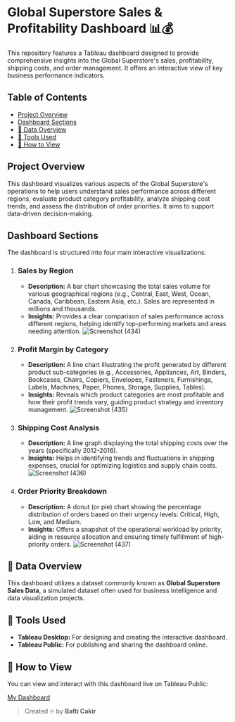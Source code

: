 # Global Superstore Sales & Profitability Dashboard 📊💰

This repository features a Tableau dashboard designed to provide comprehensive insights into the Global Superstore's sales, profitability, shipping costs, and order management. It offers an interactive view of key business performance indicators.

## Table of Contents

- [Project Overview](#project-overview)
- [Dashboard Sections](#dashboard-sections)
- [📁 Data Overview](#data-overview)
- [📌 Tools Used](#tools-used)
- [🔗 How to View](#how-to-view)


## Project Overview

This dashboard visualizes various aspects of the Global Superstore's operations to help users understand sales performance across different regions, evaluate product category profitability, analyze shipping cost trends, and assess the distribution of order priorities. It aims to support data-driven decision-making.

## Dashboard Sections

The dashboard is structured into four main interactive visualizations:

1.  ### **Sales by Region**
    * **Description:** A bar chart showcasing the total sales volume for various geographical regions (e.g., Central, East, West, Ocean, Canada, Caribbean, Eastern Asia, etc.). Sales are represented in millions and thousands.
    * **Insights:** Provides a clear comparison of sales performance across different regions, helping identify top-performing markets and areas needing attention.
![Screenshot (434)](https://github.com/user-attachments/assets/00f227fe-569e-4136-842b-80ba8a83f943)

2.  ### **Profit Margin by Category**
    * **Description:** A line chart illustrating the profit generated by different product sub-categories (e.g., Accessories, Appliances, Art, Binders, Bookcases, Chairs, Copiers, Envelopes, Fasteners, Furnishings, Labels, Machines, Paper, Phones, Storage, Supplies, Tables).
    * **Insights:** Reveals which product categories are most profitable and how their profit trends vary, guiding product strategy and inventory management.
![Screenshot (435)](https://github.com/user-attachments/assets/953396fc-bd59-4c82-a0db-72e11ce321ef)

3.  ### **Shipping Cost Analysis**
    * **Description:** A line graph displaying the total shipping costs over the years (specifically 2012-2016).
    * **Insights:** Helps in identifying trends and fluctuations in shipping expenses, crucial for optimizing logistics and supply chain costs.
![Screenshot (436)](https://github.com/user-attachments/assets/f35d8ccb-7eca-4be8-a347-4b0067ab6786)

4.  ### **Order Priority Breakdown**
    * **Description:** A donut (or pie) chart showing the percentage distribution of orders based on their urgency levels: Critical, High, Low, and Medium.
    * **Insights:** Offers a snapshot of the operational workload by priority, aiding in resource allocation and ensuring timely fulfillment of high-priority orders.
![Screenshot (437)](https://github.com/user-attachments/assets/ed81896a-9d08-4ff2-85f7-0066dadd6c6d)

## 📁 Data Overview

This dashboard utilizes a dataset commonly known as **Global Superstore Sales Data**, a simulated dataset often used for business intelligence and data visualization projects.

## 📌 Tools Used

* **Tableau Desktop:** For designing and creating the interactive dashboard.
* **Tableau Public:** For publishing and sharing the dashboard online.

## 🔗 How to View

You can view and interact with this dashboard live on Tableau Public:

[My Dashboard](https://public.tableau.com/app/profile/bafti.cakir/viz/globalsuperstore_17466289058780/GlobalSuperstore)


> Created 🔥 by **Bafti Cakir**
